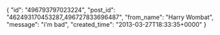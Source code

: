  {
   "id": "496793797023224",
   "post_id": "462493170453287_496727833696487",
   "from_name": "Harry Wombat",
   "message": "i'm bad",
   "created_time": "2013-03-27T18:33:35+0000"
 }
